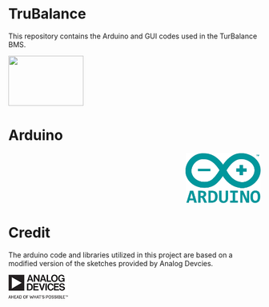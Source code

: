 # TruBalance

This repository contains the Arduino and GUI codes used in the TurBalance BMS.

<p align="left">
<img src="images/logo.png" width="150" height="100">
</p>

# Arduino

<p align="right">
<img src="images/arduino.png" width="150" height="100">
</p>

# Credit

The arduino code and libraries utilized in this project are based on a modified version
of the sketches provided by Analog Devcies. 

<p align="left">
  <img src="images/analogDevices.png">
</p>
